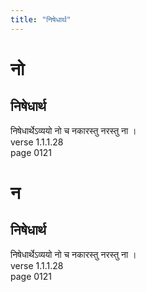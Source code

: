 ```yaml
---
title: "निषेधार्थ"
---
```


# नो
## निषेधार्थ
निषेधार्थेऽव्ययो नो च नकारस्तु नरस्तु ना ।<BR>verse 1.1.1.28<BR>page 0121

# न
## निषेधार्थ
निषेधार्थेऽव्ययो नो च नकारस्तु नरस्तु ना ।<BR>verse 1.1.1.28<BR>page 0121

